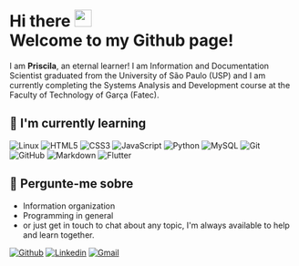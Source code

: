 <h1>Hi there    <img src="https://raw.githubusercontent.com/iampavangandhi/iampavangandhi/master/gifs/Hi.gif" width="30px"> <br>
Welcome to my Github page!</h1>


I am **Priscila**, an eternal learner! 
I am Information and Documentation Scientist graduated from the University of São Paulo (USP) and I am currently completing the Systems Analysis and Development course at the Faculty of Technology of Garça (Fatec).


## 🌱 I'm currently learning 
![Linux](https://img.shields.io/badge/-Linux-333333?style=flat&logo=Linux&logoColor=FCC624)
![HTML5](https://img.shields.io/badge/-HTML5-333333?style=flat&logo=HTML5) 
![CSS3](https://img.shields.io/badge/-CSS3-333333?style=flat&logo=CSS3) 
![JavaScript](https://img.shields.io/badge/-JavaScript-333333?style=flat&logo=JavaScript)
![Python](https://img.shields.io/badge/-Python-333333?style=flat&logo=Python)
![MySQL](https://img.shields.io/badge/-MySQL-333333?style=flat&logo=mysql)
![Git](https://img.shields.io/badge/-Git-333333?style=flat&logo=git)
![GitHub](https://img.shields.io/badge/-GitHub-333333?style=flat&logo=github)
![Markdown](https://img.shields.io/badge/-Markdown-333333?style=flat&logo=markdown)
![Flutter](https://img.shields.io/badge/-Flutter-333333?style=flat&logo=Flutter)


## 💬 Pergunte-me sobre
- Information organization
- Programming in general 
- or just get in touch to chat about any topic, I'm always available to help and learn together.
  
[![Github](https://img.shields.io/badge/-Github-000?style=flat&logo=Github&logoColor=white)](https://github.com/apdaura)
[![Linkedin](https://img.shields.io/badge/-LinkedIn-blue?style=flat&logo=Linkedin&logoColor=white)](https://www.linkedin.com/in/apdaura/)
[![Gmail](https://img.shields.io/badge/-Gmail-c14438?style=flat&logo=Gmail&logoColor=white)](mailto:apdaura@gmail.com)



